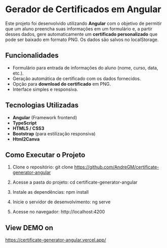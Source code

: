 # Gerador de Certificados em Angular

Este projeto foi desenvolvido utilizando **Angular** com o objetivo de permitir que um aluno preencha suas informações em um formulário e, a partir desses dados, gere automaticamente um **certificado personalizado** que pode ser baixado em formato PNG.
Os dados são salvos no localStorage.

## Funcionalidades

- Formulário para entrada de informações do aluno (nome, curso, data, etc.).
- Geração automática de certificado com os dados fornecidos.
- Opção para **download do certificado** em PNG.
- Interface simples e responsiva.

## Tecnologias Utilizadas

- **Angular** (Framework frontend)
- **TypeScript**
- **HTML5 / CSS3**
- **Bootstrap** (para estilização responsiva)
- **Html2Canva**

## Como Executar o Projeto

1. Clone o repositório:
   git clone https://github.com/AndreGM/certificate-generator-angular

2. Acesse a pasta do projeto:
   cd certificate-generator-angular

3. Instale as dependências:
   npm install

4. Inicie o servidor de desenvolvimento:
   ng serve

5. Acesse no navegador:
   http://localhost:4200

## View DEMO on

https://certificate-generator-angular.vercel.app/
